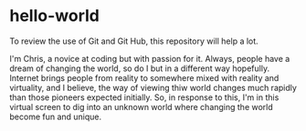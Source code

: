 # hello-world
To review the use of Git and Git Hub, this repository will help a lot.

I'm Chris, a novice at coding but with passion for it.
Always, people have a dream of changing the world, so do I but in a different way hopefully.
Internet brings people from reality to somewhere mixed with reality and virtuality, 
and I believe, the way of viewing thiw world changes much rapidly than those pioneers expected initially.
So, in response to this, I'm in this virtual screen to dig into an unknown world where changing the world become fun and unique.
